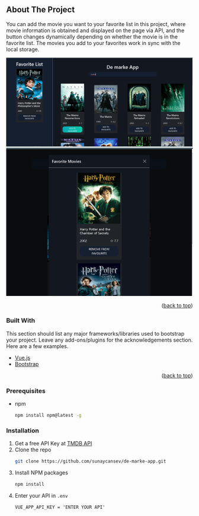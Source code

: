 <div id="top"></div>
<!-- ABOUT THE PROJECT -->

## About The Project

You can add the movie you want to your favorite list in this project, where movie information is obtained and displayed on the page via API, and the button changes dynamically depending on whether the movie is in the favorite list. The movies you add to your favorites work in sync with the local storage.

![screenshot](./src/assets/screenshot-2.png)
![screenshot](./src/assets/screenshot-1.png)

<p align="right">(<a href="#top">back to top</a>)</p>

### Built With

This section should list any major frameworks/libraries used to bootstrap your project. Leave any add-ons/plugins for the acknowledgements section. Here are a few examples.

- [Vue.js](https://vuejs.org/)
- [Bootstrap](https://getbootstrap.com)

<p align="right">(<a href="#top">back to top</a>)</p>

### Prerequisites

- npm
  ```sh
  npm install npm@latest -g
  ```

### Installation

1. Get a free API Key at [TMDB API](https://developers.themoviedb.org/3)
2. Clone the repo
   ```sh
   git clone https://github.com/sunaycansev/de-marke-app.git
   ```
3. Install NPM packages
   ```sh
   npm install
   ```
4. Enter your API in `.env`
   ```shell
   VUE_APP_API_KEY = 'ENTER YOUR API'
   ```
